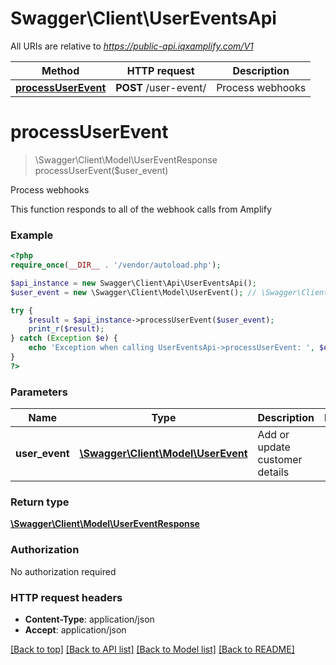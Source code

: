 # Swagger\Client\UserEventsApi

All URIs are relative to *https://public-api.iqxamplify.com/V1*

Method | HTTP request | Description
------------- | ------------- | -------------
[**processUserEvent**](UserEventsApi.md#processUserEvent) | **POST** /user-event/ | Process webhooks


# **processUserEvent**
> \Swagger\Client\Model\UserEventResponse processUserEvent($user_event)

Process webhooks

This function responds to all of the webhook calls from Amplify

### Example
```php
<?php
require_once(__DIR__ . '/vendor/autoload.php');

$api_instance = new Swagger\Client\Api\UserEventsApi();
$user_event = new \Swagger\Client\Model\UserEvent(); // \Swagger\Client\Model\UserEvent | Add or update customer details

try {
    $result = $api_instance->processUserEvent($user_event);
    print_r($result);
} catch (Exception $e) {
    echo 'Exception when calling UserEventsApi->processUserEvent: ', $e->getMessage(), PHP_EOL;
}
?>
```

### Parameters

Name | Type | Description  | Notes
------------- | ------------- | ------------- | -------------
 **user_event** | [**\Swagger\Client\Model\UserEvent**](../Model/\Swagger\Client\Model\UserEvent.md)| Add or update customer details |

### Return type

[**\Swagger\Client\Model\UserEventResponse**](../Model/UserEventResponse.md)

### Authorization

No authorization required

### HTTP request headers

 - **Content-Type**: application/json
 - **Accept**: application/json

[[Back to top]](#) [[Back to API list]](../../README.md#documentation-for-api-endpoints) [[Back to Model list]](../../README.md#documentation-for-models) [[Back to README]](../../README.md)

